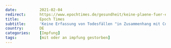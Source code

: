 ```yaml
---
date:          2021-02-04
redirect:      https://www.epochtimes.de/gesundheit/keine-plaene-fuer-erfassung-von-todesfaellen-in-zusammenhang-mit-der-corona-impfung-a3439951.html
title:         Epoch Times
subtitle:      'Keine Erfassung von Todesfällen "in Zusammenhang mit Corona-Impfung"'
country:       DE
categories:    [Impfung]
tags:          [mit oder an impfung gestorben]
---
```

